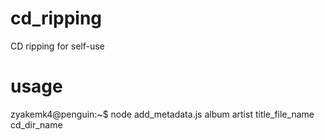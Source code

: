 # cd_ripping
CD ripping for self-use

# usage
zyakemk4@penguin:~$ node add_metadata.js album artist title_file_name cd_dir_name
